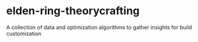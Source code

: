 # elden-ring-theorycrafting
A collection of data and optimization algorithms to gather insights for build customization
